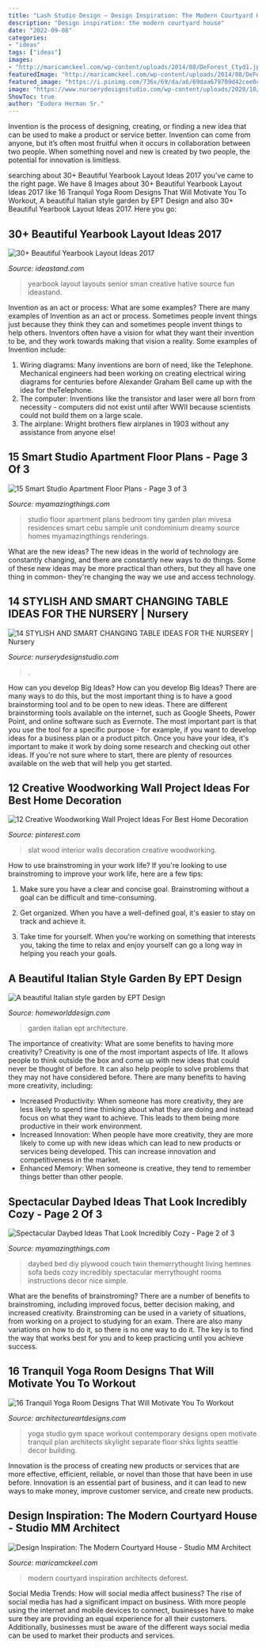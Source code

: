 ```yaml
---
title: "Lash Studio Design ~ Design Inspiration: The Modern Courtyard House"
description: "Design inspiration: the modern courtyard house"
date: "2022-09-08"
categories:
- "ideas"
tags: ["ideas"]
images:
- "http://maricamckeel.com/wp-content/uploads/2014/08/DeForest_Ctyd1.jpg"
featuredImage: "http://maricamckeel.com/wp-content/uploads/2014/08/DeForest_Ctyd1.jpg"
featured_image: "https://i.pinimg.com/736x/69/da/a6/69daa679709d42cee0ccfd617d1208c5.jpg"
image: "https://www.nurserydesignstudio.com/wp-content/uploads/2020/10/changing-table-ideas-for-the-nursery-7.png"
ShowToc: true
author: "Eudora Herman Sr."
---
```



Invention is the process of designing, creating, or finding a new idea that can be used to make a product or service better. Invention can come from anyone, but it’s often most fruitful when it occurs in collaboration between two people. When something novel and new is created by two people, the potential for innovation is limitless.

	

		
searching about 30+ Beautiful Yearbook Layout Ideas 2017 you've came to the right page. We have 8 Images about 30+ Beautiful Yearbook Layout Ideas 2017 like 16 Tranquil Yoga Room Designs That Will Motivate You To Workout, A beautiful Italian style garden by EPT Design and also 30+ Beautiful Yearbook Layout Ideas 2017. Here you go:
		
    
## 30+ Beautiful Yearbook Layout Ideas 2017

<img loading=lazy src="http://ideastand.com/wp-content/uploads/2014/02/sman-yearbook-layout-design-22.jpg" onerror="this.onerror=null;this.src='https://tse4.mm.bing.net/th?id=OIP.9CUXlG63Un6UFbq8-AOsNAHaKd&amp;pid=15.1';" alt="30+ Beautiful Yearbook Layout Ideas 2017">

_Source: ideastand.com_

>yearbook layout layouts senior sman creative hative source fun ideastand. 

	

Invention as an act or process: What are some examples?
There are many examples of Invention as an act or process. Sometimes people invent things just because they think they can and sometimes people invent things to help others. Inventors often have a vision for what they want their invention to be, and they work towards making that vision a reality. Some examples of Invention include: 
1) Wiring diagrams: Many inventions are born of need, like the Telephone. Mechanical engineers had been working on creating electrical wiring diagrams for centuries before Alexander Graham Bell came up with the idea for theTelephone.
2) The computer: Inventions like the transistor and laser were all born from necessity - computers did not exist until after WWII because scientists could not build them on a large scale.
3) The airplane: Wright brothers flew airplanes in 1903 without any assistance from anyone else!

    
## 15 Smart Studio Apartment Floor Plans - Page 3 Of 3

<img loading=lazy src="https://myamazingthings.com/wp-content/uploads/2016/11/plan-1024x768.png" onerror="this.onerror=null;this.src='https://tse3.mm.bing.net/th?id=OIP.eWOfy6b1CNWL_gRFKH02XQHaFj&amp;pid=15.1';" alt="15 Smart Studio Apartment Floor Plans - Page 3 of 3">

_Source: myamazingthings.com_

>studio floor apartment plans bedroom tiny garden plan mivesa residences smart cebu sample unit condominium dreamy source homes myamazingthings renderings. 

	

What are the new ideas?
The new ideas in the world of technology are constantly changing, and there are constantly new ways to do things. Some of these new ideas may be more practical than others, but they all have one thing in common- they're changing the way we use and access technology.

    
## 14 STYLISH AND SMART CHANGING TABLE IDEAS FOR THE NURSERY | Nursery

<img loading=lazy src="https://www.nurserydesignstudio.com/wp-content/uploads/2020/10/changing-table-ideas-for-the-nursery-7.png" onerror="this.onerror=null;this.src='https://tse1.mm.bing.net/th?id=OIP.kimIZ_N-q31eU6ECB-bJkwHaLH&amp;pid=15.1';" alt="14 STYLISH AND SMART CHANGING TABLE IDEAS FOR THE NURSERY | Nursery">

_Source: nurserydesignstudio.com_

>. 

	

How can you develop Big Ideas?
How can you develop Big Ideas? There are many ways to do this, but the most important thing is to have a good brainstorming tool and to be open to new ideas. There are different brainstorming tools available on the internet, such as Google Sheets, Power Point, and online software such as Evernote. The most important part is that you use the tool for a specific purpose - for example, if you want to develop ideas for a business plan or a product pitch. Once you have your idea, it's important to make it work by doing some research and checking out other ideas. If you're not sure where to start, there are plenty of resources available on the web that will help you get started.

    
## 12 Creative Woodworking Wall Project Ideas For Best Home Decoration

<img loading=lazy src="https://i.pinimg.com/736x/69/da/a6/69daa679709d42cee0ccfd617d1208c5.jpg" onerror="this.onerror=null;this.src='https://tse1.mm.bing.net/th?id=OIP._zRXD0_MmaT5JBuUAH19WwHaLD&amp;pid=15.1';" alt="12 Creative Woodworking Wall Project Ideas For Best Home Decoration">

_Source: pinterest.com_

>slat wood interior walls decoration creative woodworking. 

	

How to use brainstroming in your work life?
If you're looking to use brainstroming to improve your work life, here are a few tips:
1. Make sure you have a clear and concise goal. Brainstroming without a goal can be difficult and time-consuming.

2. Get organized. When you have a well-defined goal, it's easier to stay on track and achieve it.

3. Take time for yourself. When you're working on something that interests you, taking the time to relax and enjoy yourself can go a long way in helping you reach your goals.

    
## A Beautiful Italian Style Garden By EPT Design

<img loading=lazy src="http://homeworlddesign.com/wp-content/uploads/2014/03/A-beautiful-Italian-style-garden-by-EPT-Design-8.jpg" onerror="this.onerror=null;this.src='https://tse4.mm.bing.net/th?id=OIP.l-uvFzb8XwCMTvSmWPK1bAHaLH&amp;pid=15.1';" alt="A beautiful Italian style garden by EPT Design">

_Source: homeworlddesign.com_

>garden italian ept architecture. 

	

The importance of creativity: What are some benefits to having more creativity?
Creativity is one of the most important aspects of life. It allows people to think outside the box and come up with new ideas that could never be thought of before. It can also help people to solve problems that they may not have considered before. There are many benefits to having more creativity, including: 
- Increased Productivity: When someone has more creativity, they are less likely to spend time thinking about what they are doing and instead focus on what they want to achieve. This leads to them being more productive in their work environment. 
- Increased Innovation: When people have more creativity, they are more likely to come up with new ideas which can lead to new products or services being developed. This can increase innovation and competitiveness in the market. 
- Enhanced Memory: When someone is creative, they tend to remember things better than other people.

    
## Spectacular Daybed Ideas That Look Incredibly Cozy - Page 2 Of 3

<img loading=lazy src="https://myamazingthings.com/wp-content/uploads/2017/09/daybed-7.jpg" onerror="this.onerror=null;this.src='https://tse3.mm.bing.net/th?id=OIP.j5YRsiu1ZgnV-xDpTEa2PQHaKC&amp;pid=15.1';" alt="Spectacular Daybed Ideas That Look Incredibly Cozy - Page 2 of 3">

_Source: myamazingthings.com_

>daybed bed diy plywood couch twin themerrythought living hemnes sofa beds cozy incredibly spectacular merrythought rooms instructions decor nice simple. 

	

What are the benefits of brainstroming?
There are a number of benefits to brainstroming, including improved focus, better decision making, and increased creativity. Brainstroming can be used in a variety of situations, from working on a project to studying for an exam. There are also many variations on how to do it, so there is no one way to do it. The key is to find the way that works best for you and to keep practicing until you achieve success.

    
## 16 Tranquil Yoga Room Designs That Will Motivate You To Workout

<img loading=lazy src="https://www.architectureartdesigns.com/wp-content/uploads/2014/11/16-Tranquil-Yoga-Room-Designs-That-Will-Motivate-You-To-Workout-6-630x840.jpg" onerror="this.onerror=null;this.src='https://tse3.mm.bing.net/th?id=OIP.N5qwETo-DDS45DuTRE3BUAHaJ4&amp;pid=15.1';" alt="16 Tranquil Yoga Room Designs That Will Motivate You To Workout">

_Source: architectureartdesigns.com_

>yoga studio gym space workout contemporary designs open motivate tranquil plan architects skylight separate floor shks lights seattle decor building. 

	

Innovation is the process of creating new products or services that are more effective, efficient, reliable, or novel than those that have been in use before. Innovation is an essential part of business, and it can lead to new ways to make money, improve customer service, and create new products.

    
## Design Inspiration: The Modern Courtyard House - Studio MM Architect

<img loading=lazy src="http://maricamckeel.com/wp-content/uploads/2014/08/DeForest_Ctyd1.jpg" onerror="this.onerror=null;this.src='https://tse2.mm.bing.net/th?id=OIP.r9ndiPrphz5EvoBXgD5EgwHaFj&amp;pid=15.1';" alt="Design Inspiration: The Modern Courtyard House - Studio MM Architect">

_Source: maricamckeel.com_

>modern courtyard inspiration architects deforest. 

	

Social Media Trends: How will social media affect business?
The rise of social media has had a significant impact on business. With more people using the internet and mobile devices to connect, businesses have to make sure they are providing an equal experience for all their customers. Additionally, businesses must be aware of the different ways social media can be used to market their products and services.

